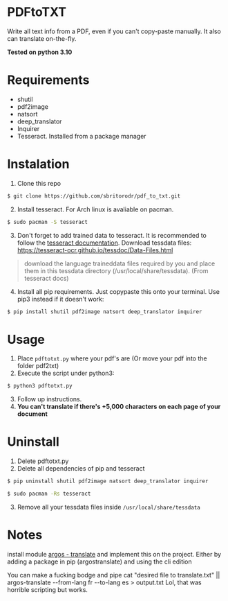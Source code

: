 # PDFtoTXT
Write all text info from a PDF, even if you can't copy-paste manually.
It also can translate on-the-fly.

**Tested on python 3.10**

# Requirements
* shutil
* pdf2image
* natsort
* deep_translator
* Inquirer
* Tesseract. Installed from a package manager

# Instalation
1. Clone this repo 
```sh
$ git clone https://github.com/sbritorodr/pdf_to_txt.git
```
2. Install tesseract. For Arch linux is avaliable on pacman.

```sh
$ sudo pacman -S tesseract
```
3. Don't forget to add trained data to tesseract. It is recommended to follow the [tesseract documentation](https://tesseract-ocr.github.io/tessdoc/).
Download tessdata files: https://tesseract-ocr.github.io/tessdoc/Data-Files.html 
> download the language traineddata files required by you and place them in this tessdata directory (/usr/local/share/tessdata).
> (From tesseract docs)

4. Install all pip requirements. Just copypaste this onto your terminal. Use pip3 instead if it doesn't work:
```sh
$ pip install shutil pdf2image natsort deep_translator inquirer
```
# Usage
1. Place `pdftotxt.py` where your pdf's are (Or move your pdf into the folder pdf2txt)
2. Execute the script under python3:

```sh
$ python3 pdftotxt.py
```
3. Follow up instructions.
4. **You can't translate if there's +5,000 characters on each page of your document**

# Uninstall
1. Delete pdftotxt.py
2. Delete all dependencies of pip and tesseract

```sh
$ pip uninstall shutil pdf2image natsort deep_translator inquirer
```
```sh
$ sudo pacman -Rs tesseract
```
3. Remove all your tessdata files inside `/usr/local/share/tessdata`

# Notes
install module [argos - translate](https://github.com/argosopentech/argos-translate) and implement this on the project. 
Either by adding a package in pip (argostranslate) and using the cli edition

You can make a fucking bodge and pipe cat "desired file to translate.txt" || argos-translate --from-lang fr --to-lang es > output.txt
Lol, that was horrible scripting but works.
